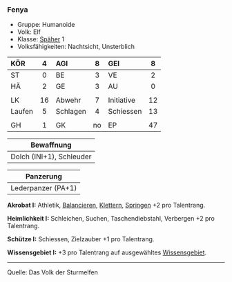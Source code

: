 ### Fenya

- Gruppe: Humanoide
- Volk: Elf
- Klasse: [Späher](../../grw/charaktere-klasse-spaeher.md) 1
- Volksfähigkeiten: Nachtsicht, Unsterblich

| KÖR    |  4  | AGI      |  8  | GEI        |  8  |
| :----- | :-: | :------- | :-: | :--------- | :-: |
| ST     |  0  | BE       |  3  | VE         |  2  |
| HÄ     |  2  | GE       |  3  | AU         |  0  |
|        |     |          |     |            |     |
| LK     | 16  | Abwehr   |  7  | Initiative | 12  |
| Laufen |  5  | Schlagen |  4  | Schiessen  | 13  |
|        |     |          |     |            |     |
| GH     |  1  | GK       | no  | EP         | 47  |

|        Bewaffnung        |
| :----------------------: |
| Dolch (INI+1), Schleuder |

|     Panzerung      |
| :----------------: |
| Lederpanzer (PA+1) |

**Akrobat I:** Athletik, [Balancieren](../../grw/zauber/balancieren.md), [Klettern](../../fanwerk/zauber/klettern.md), [Springen](../../grw/zauber/springen.md) +2 pro Talentrang.

**Heimlichkeit I:** Schleichen, Suchen, Taschendiebstahl, Verbergen +2 pro Talentrang.

**Schütze I:** Schiessen, Zielzauber +1 pro Talentrang.

**Wissensgebiet I:** +3 pro Talentrang auf ausgewähltes [Wissensgebiet](../../grw/talente/wissensgebiet.md).

---

Quelle: Das Volk der Sturmelfen
